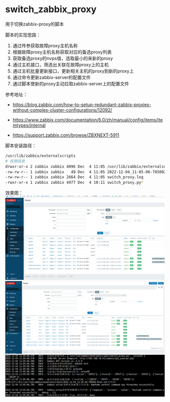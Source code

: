 # switch_zabbix_proxy
用于切换zabbix-proxy的脚本


脚本的实现思路：

1. 通过传参获取故障proxy主机名称
2. 根据故障proxy主机名称获取对应的备选proxy列表
3. 获取备选proxy的nvps值，选取最小的来新的proxy
4. 通过主机接口，筛选出关联在故障proxy上的主机
5. 通过主机批量更新接口，更新相关主机的proxy到新的proxy上
6. 通过命令更新zabbix-server的配置文件
7. 通过脚本使新的proxy主动拉取zabbix-server上的配置文件

参考地址：

- https://blog.zabbix.com/how-to-setup-redundant-zabbix-proxies-without-complex-cluster-configurations/12092/

- https://www.zabbix.com/documentation/6.0/zh/manual/config/items/itemtypes/internal

- https://support.zabbix.com/browse/ZBXNEXT-5911

脚本安装路径：
```bash
/usr/lib/zabbix/externalscripts
# 权限信息
drwxr-xr-x 2 zabbix zabbix 4096 Dec  4 11:05 /usr/lib/zabbix/externalscripts/
-rw-rw-r-- 1 zabbix zabbix   49 Dec  4 11:05 2022-12-04_11-05-06-785002-host.txt
-rw-rw-r-- 1 zabbix zabbix 2664 Dec  4 11:05 switch_proxy.log
-rwxr-xr-x 1 zabbix zabbix 4977 Dec  4 10:11 switch_proxy.py*
```

效果图：
![切换前](./image-20221204190343666.png)
![切换后](./image-20221204190655246.png)
![切换日志](./image-20221204191005846.png)




